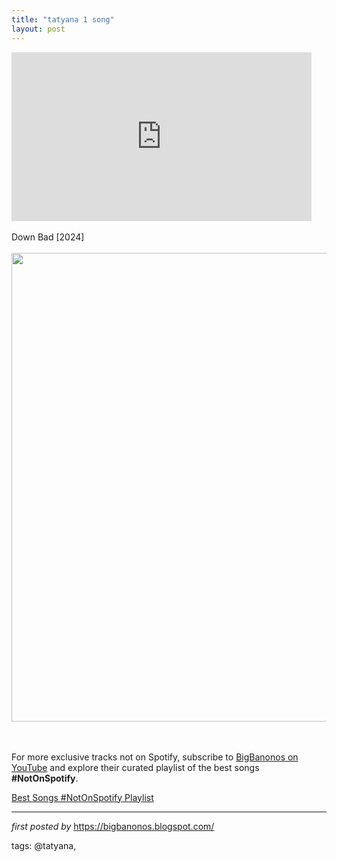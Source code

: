 ```yaml
---
title: "tatyana 1 song"
layout: post
---
```

<iframe frameborder="0" height="270" src="https://youtube.com/embed/WSMryyB315A?si=kaZsBurvo22xG7GT" width="480"></iframe><div><br /></div><div>Down Bad [2024]</div><div><br /></div><div class="separator" ><a href="https://static.wixstatic.com/media/b163f3_b73a8faf3d94490f931ef056874003b3~mv2.jpg/v1/fill/w_1000,h_750,al_c,q_85,usm_0.66_1.00_0.01/b163f3_b73a8faf3d94490f931ef056874003b3~mv2.jpg" imageanchor="1"><img border="0" data-original-height="750" data-original-width="1000" height="750" src="https://static.wixstatic.com/media/b163f3_b73a8faf3d94490f931ef056874003b3~mv2.jpg/v1/fill/w_1000,h_750,al_c,q_85,usm_0.66_1.00_0.01/b163f3_b73a8faf3d94490f931ef056874003b3~mv2.jpg" width="1000" /></a></div><br /><div><br /></div>

<!--Subscribe and Playlist Links-->
<div>
    <p>For more exclusive tracks not on Spotify, subscribe to <a href="https://www.youtube.com/@BigBanonos" target="_blank">BigBanonos on YouTube</a> and explore their curated playlist of the best songs <strong>#NotOnSpotify</strong>.</p>
    <p><a href="https://www.youtube.com/playlist?list=PLtuNtuTatqI0kFahUCbtbfenC_ET5O_tr" target="_blank">Best Songs #NotOnSpotify Playlist<br /></a></p></div>

<hr />

<p><em>first posted by</em> <a href="https://bigbanonos.blogspot.com/" rel="noopener" target="_new">https://bigbanonos.blogspot.com/</a></p>

<p>tags: @tatyana,</p>
